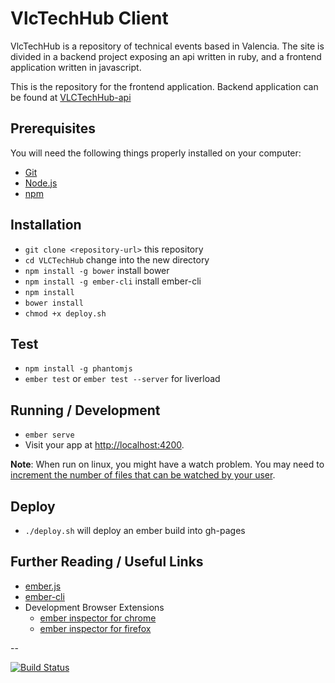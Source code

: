 # VlcTechHub Client

VlcTechHub is a repository of technical events based in Valencia.
The site is divided in a backend project exposing an api written in ruby, and a frontend application written in javascript.

This is the repository for the frontend application. Backend application can be found at [VLCTechHub-api](https://github.com/VLCTechHub/VLCTechHub-api)

## Prerequisites

You will need the following things properly installed on your computer:

* [Git](http://git-scm.com/)
* [Node.js](http://nodejs.org/)
* [npm](https://www.npmjs.com/)


## Installation

* `git clone <repository-url>` this repository
* `cd VLCTechHub` change into the new directory
* `npm install -g bower` install bower
* `npm install -g ember-cli` install ember-cli
* `npm install`
* `bower install`
* `chmod +x deploy.sh`

## Test

* `npm install -g phantomjs`
* `ember test` or `ember test --server` for liverload

## Running / Development

* `ember serve`
* Visit your app at [http://localhost:4200](http://localhost:4200).

__Note__: When run on linux, you might have a watch problem. You may need to [increment the number of files that can be watched by your user](https://discourse.roots.io/t/gulp-watch-error-on-ubuntu-14-04-solved/3453/2).

## Deploy

 * `./deploy.sh` will deploy an ember build into gh-pages

## Further Reading / Useful Links

* [ember.js](http://emberjs.com/)
* [ember-cli](http://www.ember-cli.com/)
* Development Browser Extensions
  * [ember inspector for chrome](https://chrome.google.com/webstore/detail/ember-inspector/bmdblncegkenkacieihfhpjfppoconhi)
  * [ember inspector for firefox](https://addons.mozilla.org/en-US/firefox/addon/ember-inspector/)

--

[![Build Status](https://travis-ci.org/VLCTechHub/VLCTechHub.svg?branch=master)](https://travis-ci.org/VLCTechHub/VLCTechHub)


